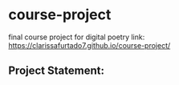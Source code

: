 # course-project
final course project for digital poetry
link: https://clarissafurtado7.github.io/course-project/

## Project Statement:

